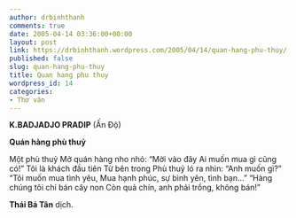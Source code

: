 ```yaml
---
author: drbinhthanh
comments: true
date: 2005-04-14 03:36:00+00:00
layout: post
link: https://drbinhthanh.wordpress.com/2005/04/14/quan-hang-phu-thuy/
published: false
slug: quan-hang-phu-thuy
title: Quan hang phu thuy
wordpress_id: 14
categories:
- Thơ văn
---
```


**K.BADJADJO PRADIP** (Ấn Độ)

**Quán hàng phù thuỷ**

Một phù thuỷ
Mở quán hàng nho nhỏ:
“Mời vào đây
Ai muốn mua gì cũng có!”
Tôi là khách đầu tiên
Từ bên trong
Phù thuỷ ló ra nhìn:
“Anh muốn gì?”
“Tôi muốn mua tình yêu,
Mua hạnh phúc, sự bình yên, tình bạn…”
“Hàng chúng tôi chỉ bán cây non
Còn quả chín, anh phải trồng, không bán!”



**Thái Bá Tân** dịch.
